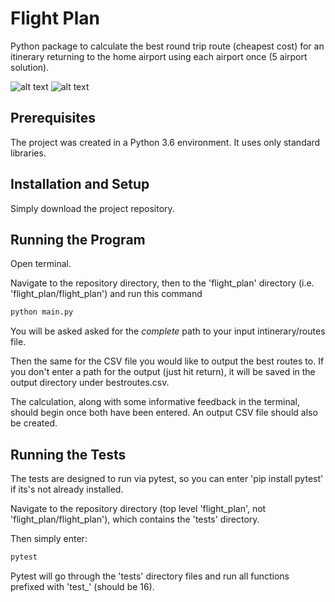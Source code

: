 Flight Plan
===========

Python package to calculate the best round trip route (cheapest cost) for an itinerary returning to the home airport using each airport once (5 airport solution).

![alt text](https://github.com/crotty-d/dublin-bikes/raw/master/images/flow_diagram1.png)
![alt text](https://github.com/crotty-d/dublin-bikes/raw/master/images/route_graph.png)


Prerequisites
----------------------

The project was created in a Python 3.6 environment. It uses only standard libraries.


Installation and Setup
----------------------

Simply download the project repository.


Running the Program
-------------------

Open terminal.

Navigate to the repository directory, then to the 'flight_plan' directory (i.e. 'flight_plan/flight_plan') and run this command

```sh
python main.py
```

You will be asked asked for the *complete* path to your input intinerary/routes file.

Then the same for the CSV file you would like to output the best routes to. If you don't enter a path for the output (just hit return), it will be saved in the output directory under bestroutes.csv.

The calculation, along with some informative feedback in the terminal, should begin once both have been entered. An output CSV file should also be created.


Running the Tests
------------------

The tests are designed to run via pytest, so you can enter 'pip install pytest' if its's not already installed.

Navigate to the repository directory (top level 'flight_plan', not 'flight_plan/flight_plan'), which contains the 'tests' directory.

Then simply enter:

```sh
pytest
```

Pytest will go through the 'tests' directory files and run all functions prefixed with 'test_' (should be 16).
